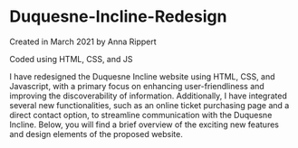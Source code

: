 # Duquesne-Incline-Redesign

Created in March 2021 by Anna Rippert

Coded using HTML, CSS, and JS

I have redesigned the Duquesne Incline website using HTML, CSS, and Javascript, with a primary focus on enhancing user-friendliness and improving the discoverability of information. Additionally, I have integrated several new functionalities, such as an online ticket purchasing page and a direct contact option, to streamline communication with the Duquesne Incline. Below, you will find a brief overview of the exciting new features and design elements of the proposed website.
